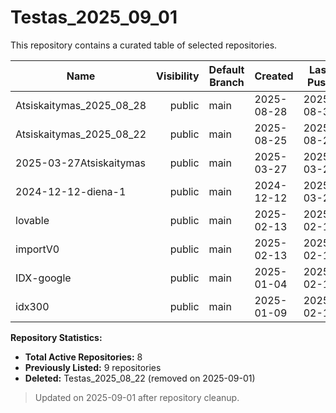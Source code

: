 # Testas_2025_09_01

This repository contains a curated table of selected repositories.

| Name                   | Visibility | Default Branch | Created     | Last Push   | Size (KB) | Language    | Clone URL                                                         |
|------------------------|-----------:|----------------|-------------|-------------|----------:|-------------|-------------------------------------------------------------------|
| Atsiskaitymas_2025_08_28 | public   | main           | 2025-08-28  | 2025-08-31  | 97        | JavaScript  | https://github.com/Vilmantas8/Atsiskaitymas_2025_08_28.git        |
| Atsiskaitymas_2025_08_22 | public   | main           | 2025-08-25  | 2025-08-25  | 9         | EJS         | https://github.com/Vilmantas8/Atsiskaitymas_2025_08_22.git        |
| 2025-03-27Atsiskaitymas | public    | main           | 2025-03-27  | 2025-03-27  | 5         | JavaScript  | https://github.com/Vilmantas8/2025-03-27Atsiskaitymas.git         |
| 2024-12-12-diena-1     | public     | main           | 2024-12-12  | 2025-03-27  | 83,514    | HTML        | https://github.com/Vilmantas8/2024-12-12-diena-1.git              |
| lovable                | public     | main           | 2025-02-13  | 2025-02-13  | 0         | Unknown     | https://github.com/Vilmantas8/lovable.git                         |
| importV0               | public     | main           | 2025-02-13  | 2025-02-13  | 86        | TypeScript  | https://github.com/Vilmantas8/importV0.git                        |
| IDX-google             | public     | main           | 2025-01-04  | 2025-02-13  | 388       | TypeScript  | https://github.com/Vilmantas8/IDX-google.git                      |
| idx300                 | public     | main           | 2025-01-09  | 2025-02-13  | 381       | TypeScript  | https://github.com/Vilmantas8/idx300.git                          |

**Repository Statistics:**
- **Total Active Repositories:** 8
- **Previously Listed:** 9 repositories 
- **Deleted:** Testas_2025_08_22 (removed on 2025-09-01)

> Updated on 2025-09-01 after repository cleanup.